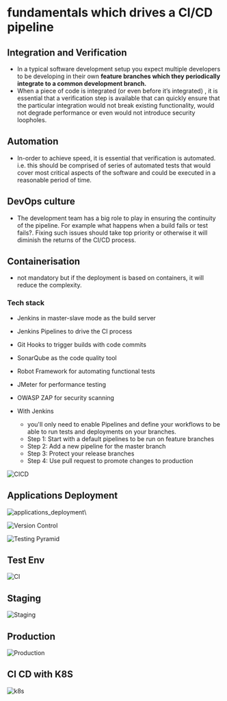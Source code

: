 # fundamentals which drives a CI/CD pipeline
## Integration and Verification 
* In a typical software development setup you expect multiple developers to be developing in their own **feature branches which they periodically integrate to a common development branch.** 
* When a piece of code is integrated (or even before it’s integrated) , it is essential that a verification step is available that can quickly ensure that the particular integration would not break existing functionality, would not degrade performance or even would not introduce security loopholes.

## Automation 
* In-order to achieve speed, it is essential that verification is automated. i.e. this should be comprised of series of automated tests that would cover most critical aspects of the software and could be executed in a reasonable period of time.

## DevOps culture 
* The development team has a big role to play in ensuring the continuity of the pipeline. For example what happens when a build fails or test fails?. Fixing such issues should take top priority or otherwise it will diminish the returns of the CI/CD process.
## Containerisation 
* not mandatory but if the deployment is based on containers, it will reduce the complexity.

### Tech stack
* Jenkins in master-slave mode as the build server
* Jenkins Pipelines to drive the CI process
* Git Hooks to trigger builds with code commits
* SonarQube as the code quality tool
* Robot Framework for automating functional tests
* JMeter for performance testing
* OWASP ZAP for security scanning

* With Jenkins
  * you'll only need to enable Pipelines and define your workflows to be able to run tests and deployments on your branches.
  * Step 1: Start with a default pipelines to be run on feature branches
  * Step 2: Add a new pipeline for the master branch
  * Step 3: Protect your release branches
  * Step 4: Use pull request to promote changes to production

![CICD](https://miro.medium.com/max/1400/1*-BziHNWo19nQ_edSiO6y0g.png)

## Applications Deployment
![applications_deployment](https://opensource.com/sites/default/files/uploads/applications_deploymentpipeline.png)\

![Version Control](https://opensource.com/sites/default/files/uploads/version-control.png)

![Testing Pyramid](https://opensource.com/sites/default/files/uploads/testing.png)

## Test Env
![CI](https://wac-cdn.atlassian.com/dam/jcr:25127c2f-a53c-4e57-a4ba-3e89c704e508/part-1-v2@2x.png?cdnVersion=1058)
## Staging 
![Staging](https://wac-cdn.atlassian.com/dam/jcr:4f991401-bf02-4bf8-b67d-c9e3072c8d09/part-2-v2@2x.png?cdnVersion=1058)
## Production
![Production](https://wac-cdn.atlassian.com/dam/jcr:84dbe552-eda9-495e-977b-e84ff096781d/part-3-v2@2x.png?cdnVersion=1058)

## CI CD with K8S
![k8s](https://cdn.thenewstack.io/media/2018/07/d00605db-c1cdpiplin.png)
